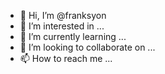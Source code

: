 - 👋 Hi, I’m @franksyon
- 👀 I’m interested in ...
- 🌱 I’m currently learning ...
- 💞️ I’m looking to collaborate on ...
- 📫 How to reach me ...

<!---
franksyon/franksyon is a ✨ special ✨ repository because its `README.md` (this file) appears on your GitHub profile.
You can click the Preview link to take a look at your changes.
--->
